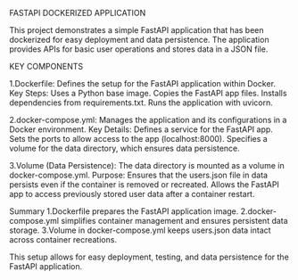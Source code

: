 FASTAPI DOCKERIZED APPLICATION

This project demonstrates a simple FastAPI application that has been dockerized for easy deployment and data persistence. The application provides APIs for basic user operations and stores data in a JSON file.



KEY COMPONENTS

1.Dockerfile:
    Defines the setup for the FastAPI application within Docker.
Key Steps:
    Uses a Python base image.
    Copies the FastAPI app files.
    Installs dependencies from requirements.txt.
    Runs the application with uvicorn.
    

2.docker-compose.yml:
    Manages the application and its configurations in a Docker environment.
Key Details:
    Defines a service for the FastAPI app.
    Sets the ports to allow access to the app (localhost:8000).
    Specifies a volume for the data directory, which ensures data persistence.

3.Volume (Data Persistence):
    The data directory is mounted as a volume in docker-compose.yml.
Purpose:
    Ensures that the users.json file in data persists even if the container is removed or recreated.
    Allows the FastAPI app to access previously stored user data after a container restart.
    
    
Summary
    1.Dockerfile prepares the FastAPI application image.
    2.docker-compose.yml simplifies container management and ensures persistent data storage.
    3.Volume in docker-compose.yml keeps users.json data intact across container recreations.

This setup allows for easy deployment, testing, and data persistence for the FastAPI application.









